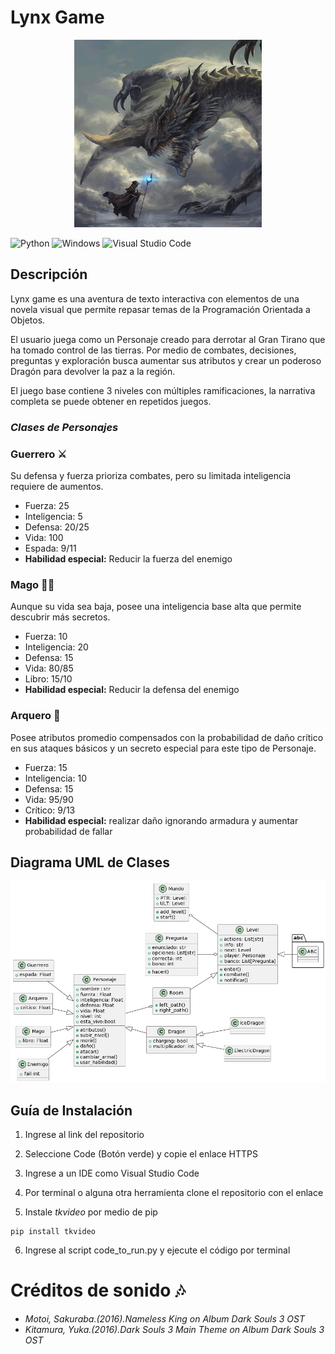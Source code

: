 # Lynx Game
<p align="center">
<img src="img//cover.jpg" alt="cover" width="300" height="300"/>
<p>

![Python](https://img.shields.io/badge/Python-FFD43B?style=for-the-badge&logo=python&logoColor=blue)
![Windows](https://img.shields.io/badge/Windows-0078D6?style=for-the-badge&logo=windows&logoColor=white)
![Visual Studio Code](https://img.shields.io/badge/Visual%20Studio%20Code-0078d7.svg?style=for-the-badge&logo=visual-studio-code&logoColor=white)

## **Descripción**
Lynx game es una aventura de texto interactiva con elementos de una novela visual que permite repasar temas de la Programación Orientada a Objetos.

El usuario juega como un Personaje creado para derrotar al Gran Tirano que ha tomado control de las tierras. Por medio de combates, decisiones, preguntas y exploración busca aumentar sus atributos y crear un poderoso Dragón para devolver la paz a la región.

El juego base contiene 3 niveles con múltiples ramificaciones, la narrativa completa se puede obtener en repetidos juegos.

###  *Clases de Personajes* 
### **Guerrero** :crossed_swords:
Su defensa y fuerza prioriza combates, pero su limitada inteligencia requiere de aumentos.
* Fuerza: 25
* Inteligencia: 5
* Defensa: 20/25
* Vida: 100
* Espada: 9/11
* **Habilidad especial:** Reducir la fuerza del enemigo

### **Mago** :mage_man:
Aunque su vida sea baja, posee una inteligencia base alta que permite descubrir más secretos.
* Fuerza: 10 
* Inteligencia: 20
* Defensa: 15
* Vida: 80/85
* Libro: 15/10
* **Habilidad especial:** Reducir la defensa del enemigo

### **Arquero** :bow_and_arrow:
Posee atributos promedio compensados con la probabilidad de daño crítico en sus ataques básicos y un secreto especial para este tipo de Personaje.
* Fuerza: 15
* Inteligencia: 10
* Defensa: 15
* Vida: 95/90
* Crítico: 9/13
* **Habilidad especial:** realizar daño ignorando armadura y aumentar probabilidad de fallar

## Diagrama UML de Clases
![UML](img//UML.png)

## Guía de Instalación
1. Ingrese al link del repositorio 

2. Seleccione Code (Botón verde) y copie el enlace HTTPS 

3. Ingrese a un IDE como Visual Studio Code 

4. Por terminal o alguna otra herramienta clone el repositorio con el enlace 

5. Instale *tkvideo* por medio de pip
```
pip install tkvideo
```
6. Ingrese al script code_to_run.py y ejecute el código por terminal 

# Créditos de sonido :notes:
+ *Motoi, Sakuraba.(2016).Nameless King on Album Dark Souls 3 OST*
+ *Kitamura, Yuka.(2016).Dark Souls 3 Main Theme on Album Dark Souls 3 OST*